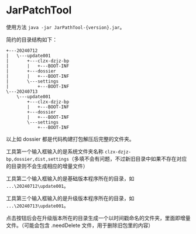 # JarPatchTool

使用方法 `java -jar JarPathTool-{version}.jar`。

简约的目录结构如下：

```
+---20240712
|   \---update001
|       +---clzx-dzjz-bp
|       |   +---BOOT-INF
|       +---dossier
|       |   +---BOOT-INF
|       \---settings
|           +---BOOT-INF
\---20240713
    \---update001
        +---clzx-dzjz-bp
        |   +---BOOT-INF
        +---dossier
        |   +---BOOT-INF
        \---settings
            +---BOOT-INF
```

以上如 dossier 都是代码构建打包解压后完整的文件夹。

工具第一个输入框输入的是系统文件夹名称 `clzx-dzjz-bp,dossier,dist,settings`（多填不会有问题，不过新旧目录中如果不存在对应的目录则不会生成相应的增量文件）

工具第二个输入框输入的是基础版本程序所在的目录，如 `...\20240712\update001`。

工具第三个输入框输入的是升级版本程序所在的目录，如 `...\20240713\update001`。

点击按钮后会在升级版本所在的目录生成一个以时间戳命名的文件夹，里面即增量文件。（可能会包含 .needDelete 文件，用于删除旧包里的内容）